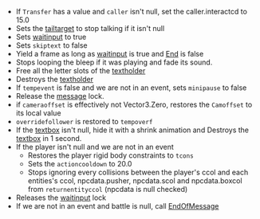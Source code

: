 * If `Transfer` has a value and `caller` isn't null, set the caller.interactcd to 15.0
* Sets the [tailtarget](../Notable%20local%20variable/tailtarget.md) to stop talking if it isn't null
* Sets [waitinput](../Global%20vars%20used/waitinput.md) to true
* Sets `skiptext` to false
* Yield a frame as long as [waitinput](../Global%20vars%20used/waitinput.md) is true and [End](../Commands/Individual%20commands/End.md) is false
* Stops looping the bleep if it was playing and fade its sound.
* Free all the letter slots of the [textholder](../Notable%20local%20variable/textholder.md)
* Destroys the [textholder](../Notable%20local%20variable/textholder.md)
* If `tempevent` is false and we are not in an event, sets `minipause` to false
* Release the [message](../Global%20vars%20used/message.md) lock.
* if `cameraoffset` is effectively not Vector3.Zero, restores the `Camoffset` to its local value
* `overridefollower` is restored to `tempoverf`
* If the [textbox](../Notable%20local%20variable/textbox.md) isn't null, hide it with a shrink animation and Destroys the [textbox](../Notable%20local%20variable/textbox.md) in 1 second.
* If the player isn't null and we are not in an event
  * Restores the player rigid body constraints to `tcons`
  * Sets the `actioncooldown` to 20.0
  * Stops ignoring every collisions between the player's ccol and each entities's ccol, npcdata.pusher, npcdata.scol and npcdata.boxcol from `returnentityccol` (npcdata is null checked)
* Releases the [waitinput](../Global%20vars%20used/waitinput.md) lock
* If we are not in an event and battle is null, call [EndOfMessage](../Notable%20Methods/EndOfMessage.md)
